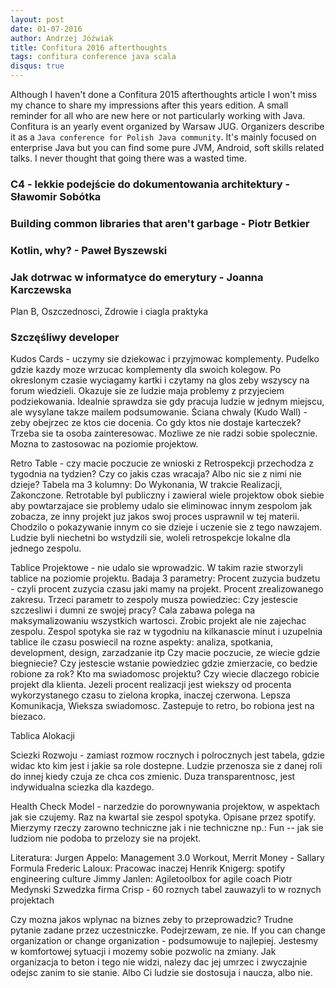 ```yaml
---
layout: post
date: 01-07-2016
author: Andrzej Jóźwiak
title: Confitura 2016 afterthoughts
tags: confitura conference java scala
disqus: true
---
```


Although I haven't done a Confitura 2015 afterthoughts article I won't miss my chance to share my impressions after this years edition. A small reminder for all who are new here or not particularly working with Java. Confitura is an yearly event organized by Warsaw JUG. Organizers describe it as a `Java conference for Polish Java community`. It's mainly focused on enterprise Java but you can find some pure JVM, Android, soft skills related talks. I never thought that going there was a wasted time.

### C4 - lekkie podejście do dokumentowania architektury - Sławomir Sobótka

### Building common libraries that aren't garbage - Piotr Betkier

### Kotlin, why? - Paweł Byszewski

###  Jak dotrwac w informatyce do emerytury - Joanna Karczewska

Plan B, Oszczednosci, Zdrowie i ciagla praktyka

### Szczęśliwy developer

Kudos Cards - uczymy sie dziekowac i przyjmowac komplementy. Pudelko gdzie kazdy moze wrzucac komplementy dla swoich kolegow. Po okreslonym czasie wyciagamy kartki i czytamy na glos zeby wszyscy na forum wiedzieli. Okazuje sie ze ludzie maja problemy z przyjeciem podziekowania. Idealnie sprawdza sie gdy pracuja ludzie w jednym miejscu, ale wysylane takze mailem podsumowanie. Ściana chwaly (Kudo Wall) - zeby obejrzec ze ktos cie docenia. Co gdy ktos nie dostaje karteczek? Trzeba sie ta osoba zainteresowac. Mozliwe ze nie radzi sobie spolecznie. Mozna to zastosowac na poziomie projektow.

Retro Table - czy macie poczucie ze wnioski z Retrospekcji przechodza z tygodnia na tydzien? Czy co jakis czas wracaja? Albo nic sie z nimi nie dzieje? Tabela ma 3 kolumny: Do Wykonania, W trakcie Realizacji, Zakonczone. Retrotable byl publiczny i zawieral wiele projektow obok siebie aby powtarzajace sie problemy udalo sie eliminowac innym zespolom jak zobacza, ze inny projekt juz jakos swoj proces usprawnil w tej materii. Chodzilo o pokazywanie innym co sie dzieje i uczenie sie z tego nawzajem. Ludzie byli niechetni bo wstydzili sie, woleli retrospekcje lokalne dla jednego zespolu.

Tablice Projektowe - nie udalo sie wprowadzic. W takim razie stworzyli tablice na poziomie projektu. Badaja 3 parametry: Procent zuzycia budzetu - czyli procent zuzycia czasu jaki mamy na projekt. Procent zrealizowanego zakresu. Trzeci parametr to zespoly musza powiedziec: Czy jestescie szczesliwi i dumni ze swojej pracy? Cala zabawa polega na maksymalizowaniu wszystkich wartosci. Zrobic projekt ale nie zajechac zespolu. Zespol spotyka sie raz w tygodniu na kilkanascie minut i uzupelnia tablice ile czasu poswiecil na rozne aspekty: analiza, spotkania, development, design, zarzadzanie itp Czy macie poczucie, ze wiecie gdzie biegniecie? Czy jestescie wstanie powiedziec gdzie zmierzacie, co bedzie robione za rok? Kto ma swiadomosc projektu? Czy wiecie dlaczego robicie projekt dla klienta. Jezeli procent realizacji jest wiekszy od procenta wykorzystanego czasu to zielona kropka, inaczej czerwona. Lepsza Komunikacja, Wieksza swiadomosc. Zastepuje to retro, bo robiona jest na biezaco.

Tablica Alokacji

Sciezki Rozwoju - zamiast rozmow rocznych i polrocznych jest tabela, gdzie widac kto kim jest i jakie sa role dostepne. Ludzie przenosza sie z danej roli do innej kiedy czuja ze chca cos zmienic.  Duza transparentnosc, jest indywidualna sciezka dla kazdego.

Health Check Model - narzedzie do porownywania projektow, w aspektach jak sie czujemy. Raz na kwartal sie zespol spotyka. Opisane przez spotify. Mierzymy rzeczy zarowno techniczne jak i nie techniczne np.: Fun -- jak sie ludziom nie podoba to przelozy sie na projekt.

Literatura:
Jurgen Appelo: Management 3.0 Workout, Merrit Money - Sallary Formula
Frederic Laloux: Pracowac inaczej
Henrik Knigerg: spotify engineering culture
Jimmy Janlen: Agiletoolbox for agile coach
Piotr Medynski
Szwedzka firma Crisp - 60 roznych tabel zauwazyli to w roznych projektach

Czy mozna jakos wplynac na biznes zeby to przeprowadzic? Trudne pytanie zadane przez uczestniczke. Podejrzewam, ze nie. If you can change organization or change organization - podsumowuje to najlepiej. Jestesmy w komfortowej sytuacji i mozemy sobie pozwolic na zmiany. Jak organizacja to beton i tego nie widzi, nalezy dac jej umrzec i zwyczajnie odejsc zanim to sie stanie. Albo Ci ludzie sie dostosuja i naucza, albo nie.
